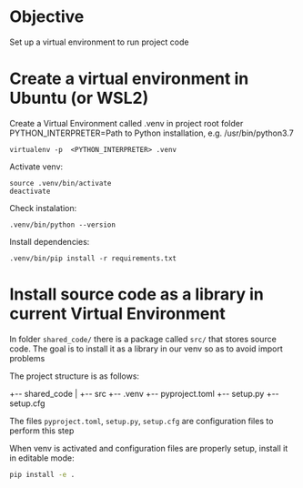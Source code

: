 
# Objective
Set up a virtual environment to run project code

# Create a virtual environment in Ubuntu (or WSL2)
Create a Virtual Environment called .venv in project root folder
PYTHON_INTERPRETER=Path to Python installation, e.g. /usr/bin/python3.7
```
virtualenv -p  <PYTHON_INTERPRETER> .venv

```

Activate venv:
```
source .venv/bin/activate
deactivate
```

Check instalation:
```
.venv/bin/python --version
```

Install dependencies:
```
.venv/bin/pip install -r requirements.txt
```

# Install source code as a library in current Virtual Environment
In  folder `shared_code/` there is a package called `src/` that stores source code. The goal is to install it as a library in our venv so as to avoid import problems

The project structure is as follows:

+-- shared_code
|   +-- src
+-- .venv
+-- pyproject.toml
+-- setup.py
+-- setup.cfg

The files `pyproject.toml`, `setup.py`, `setup.cfg` are configuration files to perform this step

When venv is activated and configuration files are properly setup, install it in editable mode:
```bash
pip install -e .
```